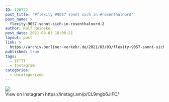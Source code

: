 ```yaml
---
ID: 128772
post_title: '#flexity #9057 sonnt sich in #rosenthalnord'
post_name: >
  flexity-9057-sonnt-sich-in-rosenthalnord-2
author: Ralf Reineke
post_date: 2021-03-03 18:08:21
layout: post
link: >
  https://archiv.berliner-verkehr.de/2021/03/03/flexity-9057-sonnt-sich-in-rosenthalnord-2/
published: true
tags:
  - IFTTT
  - Instagram
categories:
  - Uncategorized
---
```

<div><img src='https://scontent-iad3-1.cdninstagram.com/v/t51.29350-15/156726734_118260536910243_2438916858814311277_n.jpg?_nc_cat=103&ccb=3&_nc_sid=8ae9d6&_nc_ohc=eeE4QrNqiHoAX_zZZLW&_nc_ht=scontent-iad3-1.cdninstagram.com&oh=867717ffbf843b66c78b120604b50ebb&oe=6063EA6E' style='max-width:600px;' /><br/><div>View on Instagram https://instagr.am/p/CL9mgb6JlFC/</div></div>